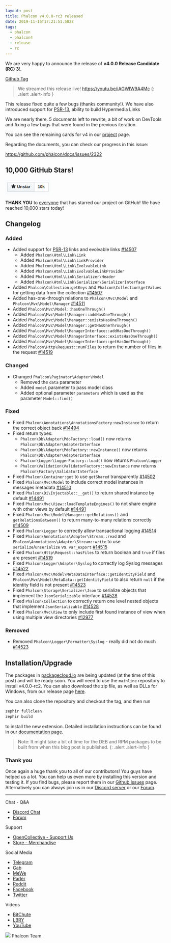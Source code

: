 ```yaml
---
layout: post
title: Phalcon v4.0.0-rc3 released
date: 2019-11-16T17:21:51.582Z
tags:
  - phalcon
  - phalcon4
  - release
  - rc
---
```

We are very happy to announce the release of **v4.0.0 Release Candidate (RC) 3**!. 

<!--more-->

[Github Tag](https://github.com/phalcon/cphalcon/releases/tag/v4.0.0-rc.3)

> We streamed this release live! <https://youtu.be/iAGWIW9A4Mc>
> {: .alert .alert-info }

This release fixed quite a few bugs (thanks community!). We have also introduced support for [PSR-13](https://www.php-fig.org/psr/psr-13), ability to build Hypermedia Links

We are nearly there. 5 documents left to rewrite, a bit of work on DevTools and fixing a few bugs that were found in the previous iteration.

You can see the remaining cards for v4 in our [project](https://github.com/phalcon/cphalcon/projects/3) page. 

Regarding the documents, you can check our progress in this issue:

<https://github.com/phalcon/docs/issues/2322>

## 10,000 GitHub Stars!

![](/assets/files/stars.png)

**THANK YOU** to [everyone](https://github.com/phalcon/cphalcon/stargazers) that has starred our project on GitHub! We have reached 10,000 stars today!

## Changelog

### Added

* Added support for [PSR-13](https://www.php-fig.org/psr/psr-13/) links and evolvable links [\#14507](https://github.com/phalcon/cphalcon/issues/14507)
  * Added `Phalcon\Html\Link\Link`
  * Added `Phalcon\Html\Link\LinkProvider`
  * Added `Phalcon\Html\Link\EvolvableLink`
  * Added `Phalcon\Html\Link\EvolvableLinkProvider`
  * Added `Phalcon\Html\Link\Serializer\Header`
  * Added `Phalcon\Html\Link\Serializer\SerializerInterface`
* Added `Phalcon\Collection:getKeys` and `Phalcon\Collection\getValues` for getting data from the collection [\#14507](https://github.com/phalcon/cphalcon/issues/14507)
* Added has-one-through relations to `Phalcon\Mvc\Model` and `Phalcon\Mvc\Model\Manager` [\#14511](https://github.com/phalcon/cphalcon/pull/14511)
* Added `Phalcon\Mvc\Model::hasOneThrough()`
* Added `Phalcon\Mvc\Model\Manager::addHasOneThrough()`
* Added `Phalcon\Mvc\Model\Manager::existsHasOneThrough()`
* Added `Phalcon\Mvc\Model\Manager::getHasOneThrough()`
* Added `Phalcon\Mvc\Model\ManagerInterface::addHasOneThrough()`
* Added `Phalcon\Mvc\Model\ManagerInterface::existsHasOneThrough()`
* Added `Phalcon\Mvc\Model\ManagerInterface::getHasOneThrough()`
* Added `Phalcon\Http\Request::numFiles` to return the number of files in the request [\#14519](https://github.com/phalcon/cphalcon/issues/14519)

### Changed

* Changed `Phalcon\Paginator\Adapter\Model`
  * Removed the `data` parameter
  * Added `model` parameter to pass model class
  * Added optional parameter `parameters` which is used as the parameter `Model::find()`

### Fixed

* Fixed `Phalcon\Annotations\AnnotationsFactory:newInstance` to return the correct object back [\#14494](https://github.com/phalcon/cphalcon/pull/14494)
* Fixed return types:
  * `Phalcon\Db\Adapter\PdoFactory::load()` now returns `Phalcon\Db\Adapter\AdapterInterface`
  * `Phalcon\Db\Adapter\PdoFactory::newInstance()` now returns `Phalcon\Db\Adapter\AdapterInterface`
  * `Phalcon\Logger\LoggerFactory::load()` now returns `Phalcon\Logger`
  * `Phalcon\Validation\ValidatorFactory::newInstance` now returns `Phalcon\Factory\ValidatorInterface`
* Fixed `Phalcon\Container:get` to use `getShared` transparently [\#14502](https://github.com/phalcon/cphalcon/pull/14502)
* Fixed `Phalcon\Mvc\Model` to include correct model instances in messages metadata [\#14510](https://github.com/phalcon/cphalcon/pull/14502)
* Fixed `Phalcon\Di\Injectable::__get()` to return shared instance by default [\#14491](https://github.com/phalcon/cphalcon/issues/14491)
* Fixed `Phalcon\Mvc\View::loadTemplateEngines()` to not share engine with other views by default [\#14491](https://github.com/phalcon/cphalcon/issues/14491)
* Fixed `Phalcon\Mvc\Model\Manager::getRelations()` and `getRelationsBetween()` to return many-to-many relations correctly [\#14509](https://github.com/phalcon/cphalcon/pull/14509)
* Fixed `Phalcon\Logger` to correctly allow transactional logging [\#14514](https://github.com/phalcon/cphalcon/issues/14514)
* Fixed `Phalcon\Annotations\Adapter\Stream::read` and `Phalcon\Annotations\Adapter\Stream::write` to use `serialize`/`unserialize` vs. `var_export` [\#14515](https://github.com/phalcon/cphalcon/issues/14515)
* Fixed `Phalcon\Http\Request::hasFiles` to return boolean and `true` if files are present [\#14519](https://github.com/phalcon/cphalcon/issues/14519)
* Fixed `Phalcon\Logger\Adapter\Syslog` to correctly log Syslog messages [\#14522](https://github.com/phalcon/cphalcon/issues/14522)
* Fixed `Phalcon\Mvc\Model\MetaDataInterface::getIdentityField` and `Phalcon\Mvc\Model\MetaData::getIdentityField` to also return `null` if the identity field is not present [\#14523](https://github.com/phalcon/cphalcon/issues/14523) 
* Fixed `Phalcon\Storage\Serializer\Json` to serialize objects that implement the `JsonSerializable` interface [\#14528](https://github.com/phalcon/cphalcon/issues/14528) 
* Fixed `Phalcon\Collection` to correctly return one level nested objects that implement `JsonSerializable` [\#14528](https://github.com/phalcon/cphalcon/issues/14528)
* Fixed `Phalcon\Mvc\View` to only include first found instance of view when using multiple view directories [\#12977](https://github.com/phalcon/cphalcon/issues/12977)

### Removed

* Removed `Phalcon\Logger\Formatter\Syslog` - really did not do much [\#14523](https://github.com/phalcon/cphalcon/issues/14523)

## Installation/Upgrade

The packages in [packagecloud.io](https://packagecloud.io/phalcon) are being updated (at the time of this post) and will be ready soon. You will need to use the `mainline` repository to install v4.0.0-rc2. You can also download the zip file, as well as DLLs for Windows, from our release page [here](https://github.com/phalcon/cphalcon/releases/tag/v4.0.0-rc.2).

You can also clone the repository and checkout the tag, and then run

```bash
zephir fullclean
zephir build
```

to install the new extension. Detailed installation instructions can be found in our [documentation page](https://docs.phalcon.io/4.0/en/installation).

> Note: It might take a bit of time for the DEB and RPM packages to be built from when this blog post is published.
> {: .alert .alert-info }

### Thank you

Once again a huge thank you to all of our contributors! You guys have helped us a lot. You can help us even more by installing this version and testing it. If you find bugs, please report them in our [Github Issues](https://github.com/phalcon/cphalcon/issues) page. Alternatively you can always join us in our [Discord server](https://phalcon.io/discord) or our [Forum](https://phalcon.io/forum).

<hr>

Chat - Q&A

* [Discord Chat](https://phalcon.io/discord)
* [Forum](https://phalcon.link/forum)

Support

* [OpenCollective - Support Us](https://phalcon.io/fund)
* [Store - Merchandise](https://phalcon.io/store)

Social Media

* [Telegram](https://phalcon.io/telegram)
* [Gab](https://phalcon.io/gab)
* [MeWe](https://phalcon.io/mewe)
* [Parler](https://phalcon.io/parler)
* [Reddit](https://phalcon.io/reddit)
* [Facebook](https://phalcon.io/fb)
* [Twitter](https://phalcon.io/t)

Videos

* [BitChute](https://phalcon.io/bitchute)
* [LBRY](https://phalcon.io/lbry)
* [YouTube](https://phalcon.io/youtube)

![](https://assets.phalcon.io/phalcon/images/emoji/heart.png) Phalcon Team
